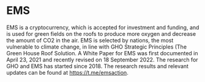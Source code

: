 # EMS
EMS is a cryptocurrency, which is accepted for investment and funding, and is used for green fields on the roofs to produce more oxygen and decrease the amount of CO2 in the air. EMS is selected by nations, the most vulnerable to climate change, in line with GHO Strategic Principles (The Green House Roof Solution. A White Paper for EMS was first documented in April 23, 2021 and recently revised on 18 September 2022. The research for GHO and EMS has started since 2018. The research results and relevant updates can be found at https://t.me/emsaction.
